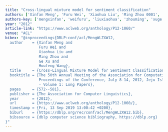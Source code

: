 ```yaml
---
title: "Cross-lingual mixture model for sentiment classification"
authors: ['Xinfan Meng', 'Furu Wei', 'Xiaohua Liu', 'Ming Zhou 0001', 'Ge Xu', 'Houfeng Wang']
authors-key: ['mengxinfan', 'weifuru', 'liuxiaohua', 'zhouming', 'xuge', 'wanghoufeng']
year: "2012"
article-link: "https://www.aclweb.org/anthology/P12-1060/"
venue: "ACL"
bibex: "@inproceedings{DBLP:conf/acl/MengWLZXW12,
  author    = {Xinfan Meng and
               Furu Wei and
               Xiaohua Liu and
               Ming Zhou and
               Ge Xu and
               Houfeng Wang},
  title     = {Cross-Lingual Mixture Model for Sentiment Classification},
  booktitle = {The 50th Annual Meeting of the Association for Computational Linguistics,
               Proceedings of the Conference, July 8-14, 2012, Jeju Island, Korea
               - Volume 1: Long Papers},
  pages     = {572--581},
  publisher = {The Association for Computer Linguistics},
  year      = {2012},
  url       = {https://www.aclweb.org/anthology/P12-1060/},
  timestamp = {Fri, 13 Sep 2019 13:00:42 +0200},
  biburl    = {https://dblp.org/rec/conf/acl/MengWLZXW12.bib},
  bibsource = {dblp computer science bibliography, https://dblp.org}
}"
---
```

